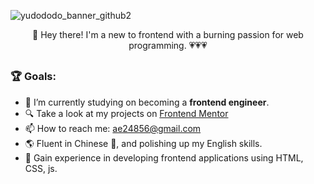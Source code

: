 ![yudododo_banner_github2](https://github.com/yudododo/yudododo/assets/135632056/28b93211-3030-403f-97ae-0a17e0282e37)

<p align="center">👋 Hey there! I'm a new to frontend with a burning passion for web programming. 💗💗💗
</p>

## 

### 🏆 Goals:
* 🌈 I’m currently studying on becoming a **frontend engineer**.
* 🔍 Take a look at my projects on [Frontend Mentor](https://www.frontendmentor.io/profile/yudododo)
* 📫 How to reach me: ae24856@gmail.com
* 🌎 Fluent in Chinese 📖, and polishing up my English skills.
* 🚀 Gain experience in developing frontend applications using HTML, CSS, js.
